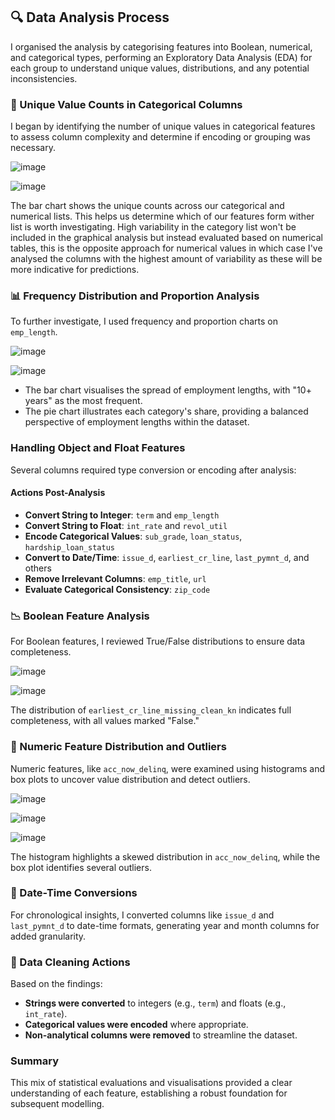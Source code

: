 ## 🔍 Data Analysis Process

I organised the analysis by categorising features into Boolean, numerical, and categorical types, performing an Exploratory Data Analysis (EDA) for each group to understand unique values, distributions, and any potential inconsistencies.

### 🧪 Unique Value Counts in Categorical Columns
I began by identifying the number of unique values in categorical features to assess column complexity and determine if encoding or grouping was necessary.

![image](https://github.com/user-attachments/assets/235467ba-f7f7-4479-9c2f-111df893bd71)

![image](https://github.com/user-attachments/assets/64c1a4f9-b8b2-4279-86ff-56bb8e91fca2)

The bar chart shows the unique counts across our categorical and numerical lists. This helps us determine which of our features form wither list is worth investigating. High variability in the category list won't be included in the graphical analysis but instead evaluated based on numerical tables, this is the opposite approach for numerical values in which case I've analysed the columns with the highest amount of variability as these will be more indicative for predictions.

### 📊 Frequency Distribution and Proportion Analysis
To further investigate, I used frequency and proportion charts on `emp_length`.

![image](https://github.com/user-attachments/assets/d9e1147e-51ae-4b16-9697-128b25a351ff) 

![image](https://github.com/user-attachments/assets/c48ec637-09a0-484d-b703-5c78ba148b15)

- The bar chart visualises the spread of employment lengths, with "10+ years" as the most frequent.
- The pie chart illustrates each category's share, providing a balanced perspective of employment lengths within the dataset.

### Handling Object and Float Features

Several columns required type conversion or encoding after analysis:

#### Actions Post-Analysis

- **Convert String to Integer**: `term` and `emp_length`
- **Convert String to Float**: `int_rate` and `revol_util`
- **Encode Categorical Values**: `sub_grade`, `loan_status`, `hardship_loan_status`
- **Convert to Date/Time**: `issue_d`, `earliest_cr_line`, `last_pymnt_d`, and others
- **Remove Irrelevant Columns**: `emp_title`, `url`
- **Evaluate Categorical Consistency**: `zip_code`

### 📉 Boolean Feature Analysis
For Boolean features, I reviewed True/False distributions to ensure data completeness.

![image](https://github.com/user-attachments/assets/56bd0d7f-73c1-4706-8996-4bd4f94845ff)

![image](https://github.com/user-attachments/assets/59961217-faf3-45c5-999b-e6f22f7399a3)

The distribution of `earliest_cr_line_missing_clean_kn` indicates full completeness, with all values marked "False."

### 📐 Numeric Feature Distribution and Outliers
Numeric features, like `acc_now_delinq`, were examined using histograms and box plots to uncover value distribution and detect outliers.

![image](https://github.com/user-attachments/assets/6c1f4435-ea95-46f0-9d86-9ece0212189f)

![image](https://github.com/user-attachments/assets/6c5f3e35-cd51-4c23-99c7-5e6a289c9fc0)

![image](https://github.com/user-attachments/assets/f27583e8-686d-4b65-bd78-66ad3dc2b131)

The histogram highlights a skewed distribution in `acc_now_delinq`, while the box plot identifies several outliers.

### 📅 Date-Time Conversions
For chronological insights, I converted columns like `issue_d` and `last_pymnt_d` to date-time formats, generating year and month columns for added granularity.

### 🧹 Data Cleaning Actions
Based on the findings:
- **Strings were converted** to integers (e.g., `term`) and floats (e.g., `int_rate`).
- **Categorical values were encoded** where appropriate.
- **Non-analytical columns were removed** to streamline the dataset.

### Summary
This mix of statistical evaluations and visualisations provided a clear understanding of each feature, establishing a robust foundation for subsequent modelling.
